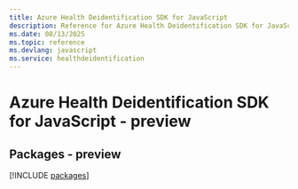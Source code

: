 ```yaml
---
title: Azure Health Deidentification SDK for JavaScript
description: Reference for Azure Health Deidentification SDK for JavaScript
ms.date: 08/13/2025
ms.topic: reference
ms.devlang: javascript
ms.service: healthdeidentification
---
```

# Azure Health Deidentification SDK for JavaScript - preview
## Packages - preview
[!INCLUDE [packages](health-deidentification-index.md)]